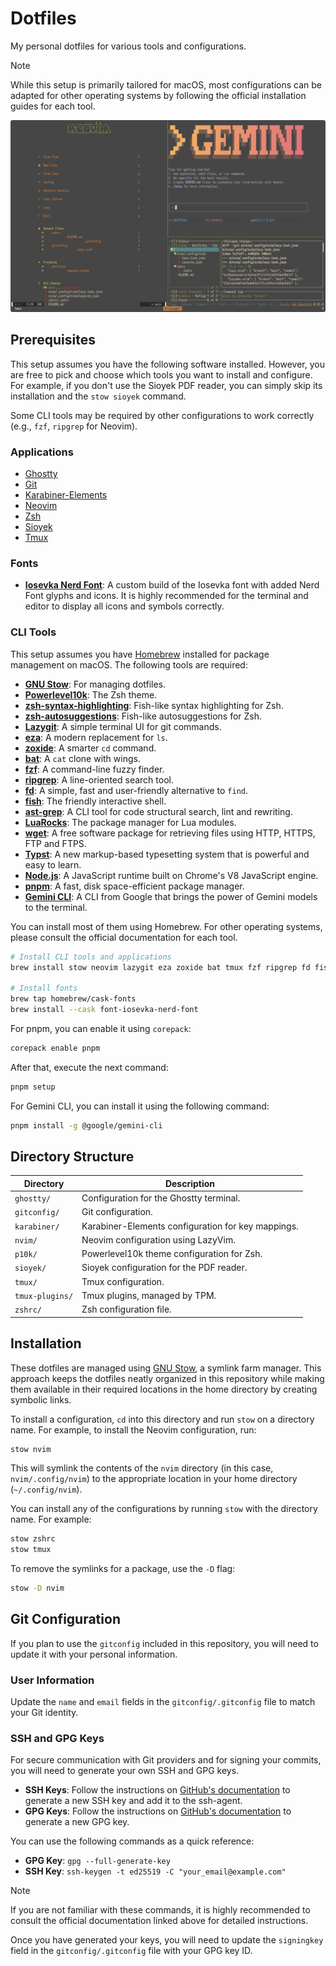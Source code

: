 # Dotfiles

My personal dotfiles for various tools and configurations.

> [!NOTE]
> While this setup is primarily tailored for macOS, most configurations can be adapted for other operating systems by following the official installation guides for each tool.

![Dotfiles](./dotfiles.png)

## Prerequisites

This setup assumes you have the following software installed. However, you are free to pick and choose which tools you want to install and configure. For example, if you don't use the Sioyek PDF reader, you can simply skip its installation and the `stow sioyek` command.

Some CLI tools may be required by other configurations to work correctly (e.g., `fzf`, `ripgrep` for Neovim).

### Applications

* [Ghostty](https://github.com/ghostty/ghostty)
* [Git](https://git-scm.com/)
* [Karabiner-Elements](https://karabiner-elements.pqrs.org/)
* [Neovim](https://neovim.io/)
* [Zsh](https://www.zsh.org/)
* [Sioyek](https://sioyek.info/)
* [Tmux](https://github.com/tmux/tmux/wiki)

### Fonts

* **[Iosevka Nerd Font](https://www.nerdfonts.com/font-downloads)**: A custom build of the Iosevka font with added Nerd Font glyphs and icons. It is highly recommended for the terminal and editor to display all icons and symbols correctly.

### CLI Tools

This setup assumes you have [Homebrew](https://brew.sh/) installed for package management on macOS. The following tools are required:

* **[GNU Stow](https://www.gnu.org/software/stow/)**: For managing dotfiles.
* **[Powerlevel10k](https://github.com/romkatv/powerlevel10k)**: The Zsh theme.
* **[zsh-syntax-highlighting](https://github.com/zsh-users/zsh-syntax-highlighting)**: Fish-like syntax highlighting for Zsh.
* **[zsh-autosuggestions](https://github.com/zsh-users/zsh-autosuggestions)**: Fish-like autosuggestions for Zsh.
* **[Lazygit](https://github.com/jesseduffield/lazygit)**: A simple terminal UI for git commands.
* **[eza](https://github.com/eza-community/eza)**: A modern replacement for `ls`.
* **[zoxide](https://github.com/ajeetdsouza/zoxide)**: A smarter `cd` command.
* **[bat](https://github.com/sharkdp/bat)**: A `cat` clone with wings.
* **[fzf](https://github.com/junegunn/fzf)**: A command-line fuzzy finder.
* **[ripgrep](https://github.com/BurntSushi/ripgrep)**: A line-oriented search tool.
* **[fd](https://github.com/sharkdp/fd)**: A simple, fast and user-friendly alternative to `find`.
* **[fish](https://fishshell.com/)**: The friendly interactive shell.
* **[ast-grep](https://ast-grep.github.io/)**: A CLI tool for code structural search, lint and rewriting.
* **[LuaRocks](https://luarocks.org/)**: The package manager for Lua modules.
* **[wget](https://www.gnu.org/software/wget/)**: A free software package for retrieving files using HTTP, HTTPS, FTP and FTPS.
* **[Typst](https://typst.app/)**: A new markup-based typesetting system that is powerful and easy to learn.
* **[Node.js](https://nodejs.org/)**: A JavaScript runtime built on Chrome's V8 JavaScript engine.
* **[pnpm](https://pnpm.io/)**: A fast, disk space-efficient package manager.
* **[Gemini CLI](https://github.com/google-gemini/gemini-cli)**: A CLI from Google that brings the power of Gemini models to the terminal.

You can install most of them using Homebrew. For other operating systems, please consult the official documentation for each tool.

```bash
# Install CLI tools and applications
brew install stow neovim lazygit eza zoxide bat tmux fzf ripgrep fd fish ast-grep luarocks wget typst gnupg powerlevel10k zsh-syntax-highlighting zsh-autosuggestions node

# Install fonts
brew tap homebrew/cask-fonts
brew install --cask font-iosevka-nerd-font
```

For pnpm, you can enable it using `corepack`:

```bash
corepack enable pnpm
```

After that, execute the next command:

```bash
pnpm setup
```

For Gemini CLI, you can install it using the following command:

```bash
pnpm install -g @google/gemini-cli
```

## Directory Structure

| Directory       | Description                                           |
| --------------- | ----------------------------------------------------- |
| `ghostty/`      | Configuration for the Ghostty terminal.               |
| `gitconfig/`    | Git configuration.                                    |
| `karabiner/`    | Karabiner-Elements configuration for key mappings.    |
| `nvim/`         | Neovim configuration using LazyVim.                   |
| `p10k/`         | Powerlevel10k theme configuration for Zsh.            |
| `sioyek/`       | Sioyek configuration for the PDF reader.              |
| `tmux/`         | Tmux configuration.                                   |
| `tmux-plugins/` | Tmux plugins, managed by TPM.                         |
| `zshrc/`        | Zsh configuration file.                               |

## Installation

These dotfiles are managed using [GNU Stow](https://www.gnu.org/software/stow/), a symlink farm manager. This approach keeps the dotfiles neatly organized in this repository while making them available in their required locations in the home directory by creating symbolic links.

To install a configuration, `cd` into this directory and run `stow` on a directory name. For example, to install the Neovim configuration, run:

```bash
stow nvim
```

This will symlink the contents of the `nvim` directory (in this case, `nvim/.config/nvim`) to the appropriate location in your home directory (`~/.config/nvim`).

You can install any of the configurations by running `stow` with the directory name. For example:

```bash
stow zshrc
stow tmux
```

To remove the symlinks for a package, use the `-D` flag:

```bash
stow -D nvim
```

## Git Configuration

If you plan to use the `gitconfig` included in this repository, you will need to update it with your personal information.

### User Information

Update the `name` and `email` fields in the `gitconfig/.gitconfig` file to match your Git identity.

### SSH and GPG Keys

For secure communication with Git providers and for signing your commits, you will need to generate your own SSH and GPG keys.

* **SSH Keys**: Follow the instructions on [GitHub's documentation](https://docs.github.com/en/authentication/connecting-to-github-with-ssh/generating-a-new-ssh-key-and-adding-it-to-the-ssh-agent) to generate a new SSH key and add it to the ssh-agent.
* **GPG Keys**: Follow the instructions on [GitHub's documentation](https://docs.github.com/en/authentication/managing-commit-signature-verification/generating-a-new-gpg-key) to generate a new GPG key.

You can use the following commands as a quick reference:

* **GPG Key**: `gpg --full-generate-key`
* **SSH Key**: `ssh-keygen -t ed25519 -C "your_email@example.com"`

> [!NOTE]
> If you are not familiar with these commands, it is highly recommended to consult the official documentation linked above for detailed instructions.

Once you have generated your keys, you will need to update the `signingkey` field in the `gitconfig/.gitconfig` file with your GPG key ID.

